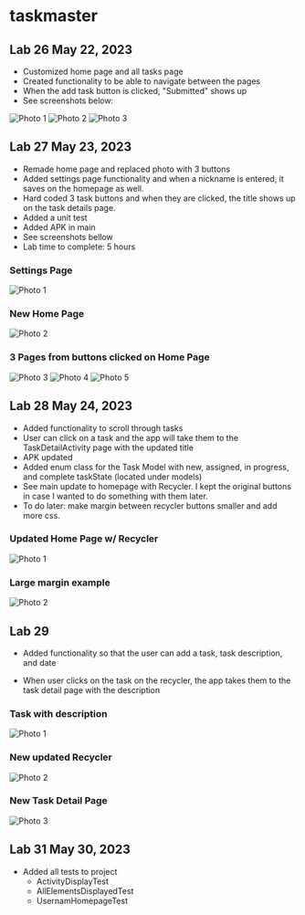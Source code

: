# taskmaster

## Lab 26 May 22, 2023

- Customized home page and all tasks page
- Created functionality to be able to navigate between the pages
- When the add task button is clicked, "Submitted" shows up
- See screenshots below:

![Photo 1](./src/main/java/com/stephenml101/taskmaster/screenshots/lab26-1.png)
![Photo 2](./src/main/java/com/stephenml101/taskmaster/screenshots/lab26-2.png)
![Photo 3](./src/main/java/com/stephenml101/taskmaster/screenshots/lab26-3.png)

## Lab 27 May 23, 2023

- Remade home page and replaced photo with 3 buttons
- Added settings page functionality and when a nickname is entered, it saves on the homepage as well.
- Hard coded 3 task buttons and when they are clicked, the title shows up on the task details page.
- Added a unit test
- Added APK in main
- See screenshots bellow
- Lab time to complete: 5 hours

### Settings Page

![Photo 1](./src/main/java/com/stephenml101/taskmaster/screenshots/lab27-1.png)

### New Home Page

![Photo 2](./src/main/java/com/stephenml101/taskmaster/screenshots/lab27-2.png)

### 3 Pages from buttons clicked on Home Page

![Photo 3](./src/main/java/com/stephenml101/taskmaster/screenshots/lab27-3.png)
![Photo 4](./src/main/java/com/stephenml101/taskmaster/screenshots/lab27-4.png)
![Photo 5](./src/main/java/com/stephenml101/taskmaster/screenshots/lab27-5.png)

## Lab 28 May 24, 2023

- Added functionality to scroll through tasks
- User can click on a task and the app will take them to the TaskDetailActivity page with the updated title
- APK updated
- Added enum class for the Task Model with new, assigned, in progress, and complete taskState (located under models)
- See main update to homepage with Recycler. I kept the original buttons in case I wanted to do something with them later.
- To do later: make margin between recycler buttons smaller and add more css.

### Updated Home Page w/ Recycler

![Photo 1](./src/main/java/com/stephenml101/taskmaster/screenshots/lab28-1.png)

### Large margin example

![Photo 2](./src/main/java/com/stephenml101/taskmaster/screenshots/lab28-2.png)

## Lab 29

- Added functionality so that the user can add a task, task description, and date

- When user clicks on the task on the recycler, the app takes them to the task detail page with the description

### Task with description

![Photo 1](./src/main/java/com/stephenml101/taskmaster/screenshots/lab29-1.png)

### New updated Recycler

![Photo 2](./src/main/java/com/stephenml101/taskmaster/screenshots/lab29-2.png)

### New Task Detail Page

![Photo 3](./src/main/java/com/stephenml101/taskmaster/screenshots/lab29-3.png)


## Lab 31 May 30, 2023

- Added all tests to project
  - ActivityDisplayTest
  - AllElementsDisplayedTest
  - UsernamHomepageTest